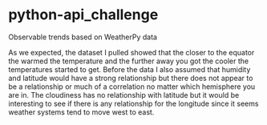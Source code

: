 # python-api_challenge

Observable trends based on WeatherPy data

As we expected, the dataset I pulled showed that the closer to the equator the warmed the temperature and the further away you got the cooler the temperatures started to get. 
Before the data I also assumed that humidity and latitude would have a strong relationship but there does not appear to be a relationship or much of a correlation no matter which hemisphere you are in. The cloudiness has no relationship with latitude but it would be interesting to see if there is any relationship for the longitude since it seems weather systems tend to move west to east. 



